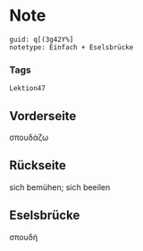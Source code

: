 # Note
```
guid: q[(3g42Y%]
notetype: Einfach + Eselsbrücke
```

### Tags
```
Lektion47
```

## Vorderseite
σπουδάζω

## Rückseite
sich bemühen;
sich beeilen

## Eselsbrücke
σπουδή
